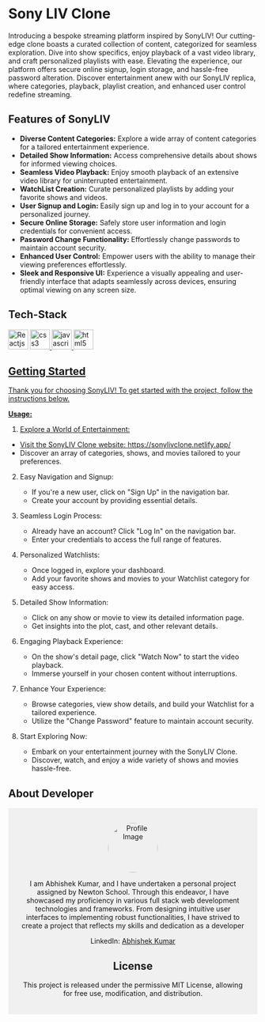  # Sony LIV Clone
Introducing a bespoke streaming platform inspired by SonyLIV! Our cutting-edge clone boasts a curated collection of content, categorized for seamless exploration. Dive into show specifics, enjoy playback of a vast video library, and craft personalized playlists with ease. Elevating the experience, our platform offers secure online signup, login storage, and hassle-free password alteration. Discover entertainment anew with our SonyLIV replica, where categories, playback, playlist creation, and enhanced user control redefine streaming.

## Features of SonyLIV
+ **Diverse Content Categories:** Explore a wide array of content categories for a tailored entertainment experience.
+ **Detailed Show Information:** Access comprehensive details about shows for informed viewing choices.
+ **Seamless Video Playback:** Enjoy smooth playback of an extensive video library for uninterrupted entertainment.
+ **WatchList Creation:** Curate personalized playlists by adding your favorite shows and videos.
+ **User Signup and Login:** Easily sign up and log in to your account for a personalized journey.
+ **Secure Online Storage:** Safely store user information and login credentials for convenient access.
+ **Password Change Functionality:** Effortlessly change passwords to maintain account security.
+ **Enhanced User Control:** Empower users with the ability to manage their viewing preferences effortlessly.
+ **Sleek and Responsive UI:** Experience a visually appealing and user-friendly interface that adapts seamlessly across devices, ensuring optimal viewing on any screen size.

## Tech-Stack
  <img  src="https://upload.wikimedia.org/wikipedia/commons/thumb/a/a7/React-icon.svg/2300px-React-icon.svg.png" alt="Reactjs" width="40" height="40"/> </a> <a href="https://react.dev/" target="_blank" rel="noreferrer"> 
  <img src="https://camo.githubusercontent.com/b9ff2641365bb0ac8857e711a30524d56aacf427e7dacd51c07cf81e7bd96668/68747470733a2f2f63646e342e69636f6e66696e6465722e636f6d2f646174612f69636f6e732f736f6369616c2d6d656469612d6c6f676f732d362f3531322f3132312d637373332d3531322e706e67" alt="css3" width="40" height="40" data-canonical-src="https://cdn4.iconfinder.com/data/icons/social-media-logos-6/512/121-css3-512.png" style="max-width: 100%">
  <img  src="https://camo.githubusercontent.com/61e3e62b75938f45314e0117698949749487265f3cd992fb3a09eeb4c2d6225c/68747470733a2f2f75706c6f61642e77696b696d656469612e6f72672f77696b6970656469612f636f6d6d6f6e732f7468756d622f362f36612f4a6176615363726970742d6c6f676f2e706e672f38303070782d4a6176615363726970742d6c6f676f2e706e67" alt="javascript" width="40" height="40" data-canonical-src="https://upload.wikimedia.org/wikipedia/commons/thumb/6/6a/JavaScript-logo.png/800px-JavaScript-logo.png" style="max-width: 100%">
  <img  src="https://camo.githubusercontent.com/f330430591709b94c8b675e8cef74c2505294278801c49d38dd3bf8b866f0981/68747470733a2f2f75706c6f61642e77696b696d656469612e6f72672f77696b6970656469612f636f6d6d6f6e732f7468756d622f362f36312f48544d4c355f6c6f676f5f616e645f776f72646d61726b2e7376672f3230343870782d48544d4c355f6c6f676f5f616e645f776f72646d61726b2e7376672e706e67" alt="html5" width="40" height="40" data-canonical-src="https://upload.wikimedia.org/wikipedia/commons/thumb/6/61/HTML5_logo_and_wordmark.svg/2048px-HTML5_logo_and_wordmark.svg.png" style="max-width: 100%">

  ## Getting Started
  Thank you for choosing SonyLIV! To get started with the project, follow the instructions below.

**Usage:**
 1. Explore a World of Entertainment:
   + Visit the SonyLIV Clone website: https://sonylivclone.netlify.app/
   + Discover an array of categories, shows, and movies tailored to your preferences.
     
2. Easy Navigation and Signup:
   + If you're a new user, click on "Sign Up" in the navigation bar.
   + Create your account by providing essential details.
     
3. Seamless Login Process:
   + Already have an account? Click "Log In" on the navigation bar.
   + Enter your credentials to access the full range of features.

4. Personalized Watchlists:
   + Once logged in, explore your dashboard.
   + Add your favorite shows and movies to your Watchlist category for easy access.

5. Detailed Show Information:
   + Click on any show or movie to view its detailed information page.
   + Get insights into the plot, cast, and other relevant details.

6. Engaging Playback Experience:
   + On the show's detail page, click "Watch Now" to start the video playback.
   + Immerse yourself in your chosen content without interruptions.

7. Enhance Your Experience:
   + Browse categories, view show details, and build your Watchlist for a tailored experience.
   + Utilize the "Change Password" feature to maintain account security.

8. Start Exploring Now:
   + Embark on your entertainment journey with the SonyLIV Clone.
   + Discover, watch, and enjoy a wide variety of shows and movies hassle-free.
  
## About Developer
  <div style="text-align: center; padding: 20px; background-color: #f0f0f0;">
    <img src="https://d3dyfaf3iutrxo.cloudfront.net/thumbnail/user/b0cf990eaa7e4211ac34b8ef5d4e5817.jpeg" alt="Profile Image" style="width: 100px; height: 100px; border-radius: 50%; object-fit: cover; margin-top: 10px;">
    <div style="margin-top: 10px; font-size: 14px;">
      <p>I am Abhishek Kumar, and I have undertaken a personal project assigned by Newton School. Through this endeavor, I have showcased my proficiency in various full stack web development technologies and frameworks. From designing intuitive user interfaces to implementing robust functionalities, I have strived to create a project that reflects my skills and dedication as a developer</p>
      <p>LinkedIn: <a href="https://www.linkedin.com/in/abhishek-kumar-741864193/">Abhishek Kumar</a></p>
    </div>

## License
This project is released under the permissive MIT License, allowing for free use, modification, and distribution.



  
